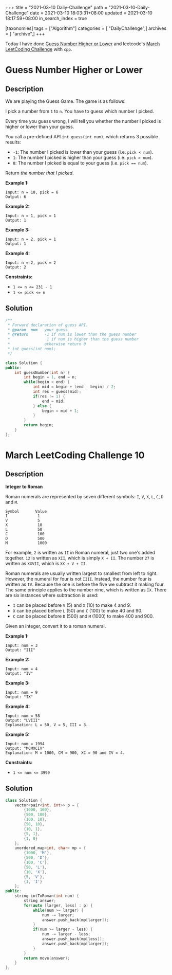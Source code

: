 +++
title = "2021-03-10 Daily-Challenge"
path = "2021-03-10-Daily-Challenge"
date = 2021-03-10 18:03:31+08:00
updated = 2021-03-10 18:17:59+08:00
in_search_index = true

[taxonomies]
tags = ["Algorithm"]
categories = [ "DailyChallenge",]
archives = [ "archive",]
+++

Today I have done [Guess Number Higher or Lower](https://leetcode.com/problems/guess-number-higher-or-lower/) and leetcode's [March LeetCoding Challenge](https://leetcode.com/explore/challenge/card/march-leetcoding-challenge-2021/589/week-2-march-8th-march-14th/3667/) with `cpp`.

<!-- more -->

# Guess Number Higher or Lower

## Description

We are playing the Guess Game. The game is as follows:

I pick a number from `1` to `n`. You have to guess which number I picked.

Every time you guess wrong, I will tell you whether the number I picked is higher or lower than your guess.

You call a pre-defined API `int guess(int num)`, which returns 3 possible results:

- `-1`: The number I picked is lower than your guess (i.e. `pick < num`).
- `1`: The number I picked is higher than your guess (i.e. `pick > num`).
- `0`: The number I picked is equal to your guess (i.e. `pick == num`).

Return *the number that I picked*.

 

**Example 1:**

```
Input: n = 10, pick = 6
Output: 6
```

**Example 2:**

```
Input: n = 1, pick = 1
Output: 1
```

**Example 3:**

```
Input: n = 2, pick = 1
Output: 1
```

**Example 4:**

```
Input: n = 2, pick = 2
Output: 2
```

 

**Constraints:**

- `1 <= n <= 231 - 1`
- `1 <= pick <= n`

## Solution

``` cpp
/** 
 * Forward declaration of guess API.
 * @param  num   your guess
 * @return 	     -1 if num is lower than the guess number
 *			      1 if num is higher than the guess number
 *               otherwise return 0
 * int guess(int num);
 */

class Solution {
public:
    int guessNumber(int n) {
        int begin = 1, end = n;
        while(begin < end) {
            int mid = begin + (end - begin) / 2;
            int res = guess(mid);
            if(res != 1) {
                end = mid;
            } else {
                begin = mid + 1;
            }
        }
        return begin;
    }
};
```

# March LeetCoding Challenge 10

## Description

**Integer to Roman**

Roman numerals are represented by seven different symbols: `I`, `V`, `X`, `L`, `C`, `D` and `M`.

```
Symbol       Value
I             1
V             5
X             10
L             50
C             100
D             500
M             1000
```

For example, `2` is written as `II` in Roman numeral, just two one's added together. `12` is written as `XII`, which is simply `X + II`. The number `27` is written as `XXVII`, which is `XX + V + II`.

Roman numerals are usually written largest to smallest from left to right. However, the numeral for four is not `IIII`. Instead, the number four is written as `IV`. Because the one is before the five we subtract it making four. The same principle applies to the number nine, which is written as `IX`. There are six instances where subtraction is used:

- `I` can be placed before `V` (5) and `X` (10) to make 4 and 9. 
- `X` can be placed before `L` (50) and `C` (100) to make 40 and 90. 
- `C` can be placed before `D` (500) and `M` (1000) to make 400 and 900.

Given an integer, convert it to a roman numeral.

 

**Example 1:**

```
Input: num = 3
Output: "III"
```

**Example 2:**

```
Input: num = 4
Output: "IV"
```

**Example 3:**

```
Input: num = 9
Output: "IX"
```

**Example 4:**

```
Input: num = 58
Output: "LVIII"
Explanation: L = 50, V = 5, III = 3.
```

**Example 5:**

```
Input: num = 1994
Output: "MCMXCIV"
Explanation: M = 1000, CM = 900, XC = 90 and IV = 4.
```

 

**Constraints:**

- `1 <= num <= 3999`

## Solution

``` cpp
class Solution {
    vector<pair<int, int>> p = {
        {1000, 100},
        {500, 100},
        {100, 10},
        {50, 10},
        {10, 1},
        {5, 1},
        {1, 0}
    };
    unordered_map<int, char> mp = {
        {1000, 'M'},
        {500, 'D'},
        {100, 'C'},
        {50, 'L'},
        {10, 'X'},
        {5, 'V'},
        {1, 'I'}
    };
public:
    string intToRoman(int num) {
        string answer;
        for(auto [larger, less] : p) {
            while(num >= larger) {
                num -= larger;
                answer.push_back(mp[larger]);
            }
            if(num >= larger - less) {
                num -= larger - less;
                answer.push_back(mp[less]);
                answer.push_back(mp[larger]);
            }
        }
        return move(answer);
    }
};
```

